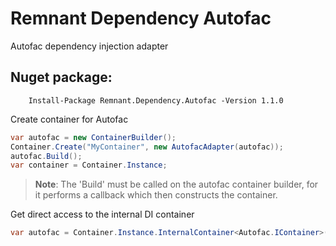 # Remnant Dependency Autofac
Autofac dependency injection adapter


## Nuget package:

        Install-Package Remnant.Dependency.Autofac -Version 1.1.0
 
 Create container for Autofac
```csharp
var autofac = new ContainerBuilder();
Container.Create("MyContainer", new AutofacAdapter(autofac));
autofac.Build();
var container = Container.Instance;
```
> **Note**: The 'Build' must be called on the autofac container builder, for it performs a callback which then constructs the container.

Get direct access to the internal DI container
```csharp
var autofac = Container.Instance.InternalContainer<Autofac.IContainer>();
```
